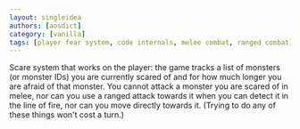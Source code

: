 ```yaml
---
layout: singleidea
authors: [aosdict]
category: [vanilla]
tags: [player fear system, code internals, melee combat, ranged combat]
---
```

Scare system that works on the player: the game tracks a list of monsters (or monster IDs) you are currently scared of and for how much longer you are afraid of that monster. You cannot attack a monster you are scared of in melee, nor can you use a ranged attack towards it when you can detect it in the line of fire, nor can you move directly towards it. (Trying to do any of these things won't cost a turn.)
